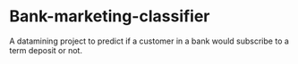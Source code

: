 # Bank-marketing-classifier
A datamining project to predict if a customer in a bank would subscribe to a term deposit or not.
